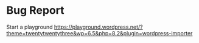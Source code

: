 # Bug Report

Start a playground https://playground.wordpress.net/?theme=twentytwentythree&wp=6.5&php=8.2&plugin=wordpress-importer
